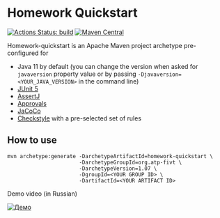 # Homework Quickstart

[![Actions Status: build](https://github.com/atp-mipt/homework-quickstart/workflows/build/badge.svg)](https://github.com/atp-mipt/homework-quickstart/actions?query=workflow%3A"build")
[![Maven Central](https://maven-badges.herokuapp.com/maven-central/org.atp-fivt/homework-quickstart/badge.svg)](https://maven-badges.herokuapp.com/maven-central/org.atp-fivt/homework-quickstart)

Homework-quickstart is an Apache Maven project archetype pre-configured for 

* Java 11 by default (you can change the version when asked for `javaversion` property value or
  by passing `-Djavaversion=<YOUR_JAVA_VERSION>` in the command line)
* [JUnit 5](https://junit.org/junit5/)
* [AssertJ](https://assertj.github.io/doc/)
* [Approvals](https://github.com/approvals/approvaltests.java)
* [JaCoCo](https://www.eclemma.org/jacoco/)
* [Checkstyle](https://checkstyle.sourceforge.io/) with a pre-selected set of rules

## How to use

```
mvn archetype:generate -DarchetypeArtifactId=homework-quickstart \
                       -DarchetypeGroupId=org.atp-fivt \
                       -DarchetypeVersion=1.07 \
                       -DgroupId=<YOUR GROUP ID> \ 
                       -DartifactId=<YOUR ARTIFACT ID>
```

Demo video (in Russian)

[![Демо](https://img.youtube.com/vi/K0pEIyKCUug/0.jpg)](https://www.youtube.com/watch?v=K0pEIyKCUug)
